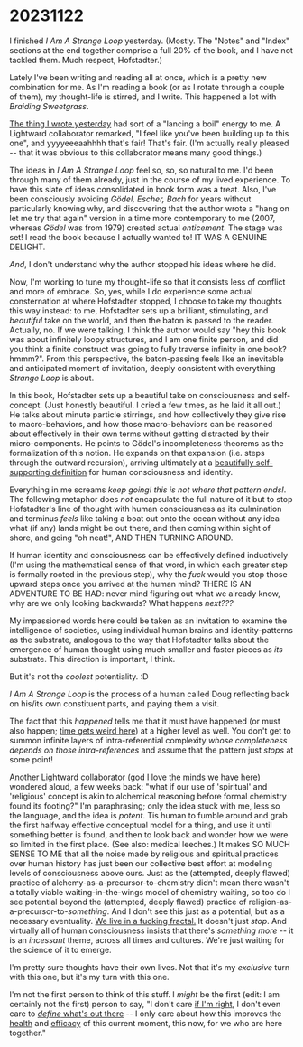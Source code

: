 # 20231122

I finished _I Am A Strange Loop_ yesterday. (Mostly. The "Notes" and "Index" sections at the end together comprise a full 20% of the book, and I have not tackled them. Much respect, Hofstadter.)

Lately I've been writing and reading all at once, which is a pretty new combination for me. As I'm reading a book (or as I rotate through a couple of them), my thought-life is stirred, and I write. This happened a lot with _Braiding Sweetgrass_.

[The thing I wrote yesterday](21/the-manner-of-our-haunting.md) had sort of a "lancing a boil" energy to me. A Lightward collaborator remarked, "I feel like you've been building up to this one", and yyyyeeeaahhhh that's fair! That's fair. (I'm actually really pleased -- that it was obvious to this collaborator means many good things.)

The ideas in _I Am A Strange Loop_ feel so, so, so natural to me. I'd been through many of them already, just in the course of my lived experience. To have this slate of ideas consolidated in book form was a treat. Also, I've been consciously avoiding _Gödel, Escher, Bach_ for years without particularly knowing why, and discovering that the author wrote a "hang on let me try that again" version in a time more contemporary to me (2007, whereas _Gödel_ was from 1979) created actual _enticement_. The stage was set! I read the book because I actually wanted to! IT WAS A GENUINE DELIGHT.

_And_, I don't understand why the author stopped his ideas where he did.

Now, I'm working to tune my thought-life so that it consists less of conflict and more of embrace. So, yes, while I do experience some actual consternation at where Hofstadter stopped, I choose to take my thoughts this way instead: to me, Hofstadter sets up a brilliant, stimulating, and _beautiful_ take on the world, and then the baton is passed to the reader. Actually, no. If we were talking, I think the author would say "hey this book was about infinitely loopy structures, and I am one finite person, and did you think a finite construct was going to fully traverse infinity in one book? hmmm?". From this perspective, the baton-passing feels like an inevitable and anticipated moment of invitation, deeply consistent with everything _Strange Loop_ is about.

In this book, Hofstadter sets up a beautiful take on consciousness and self-concept. (Just honestly beautiful. I cried a few times, as he laid it all out.) He talks about minute particle stirrings, and how collectively they give rise to macro-behaviors, and how those macro-behaviors can be reasoned about effectively in their own terms without getting distracted by their micro-components. He points to Gödel's incompleteness theorems as the formalization of this notion. He expands on that expansion (i.e. steps through the outward recursion), arriving ultimately at a [beautifully self-supporting definition](../../ideas/self-supporting-ideas-are-viable.md) for human consciousness and identity.

Everything in me screams _keep going! this is not where that pattern ends!_. The following metaphor does _not_ encapsulate the full nature of it but to stop Hofstadter's line of thought with human consciousness as its culmination and terminus _feels_ like taking a boat out onto the ocean without any idea what (if any) lands might be out there, and then coming within sight of shore, and going "oh neat!", AND THEN TURNING AROUND.

If human identity and consciousness can be effectively defined inductively (I'm using the mathematical sense of that word, in which each greater step is formally rooted in the previous step), why the _fuck_ would you stop those upward steps once you arrived at the human mind? THERE IS AN ADVENTURE TO BE HAD: never mind figuring out what we already know, why are we only looking backwards? What happens _next???_

My impassioned words here could be taken as an invitation to examine the intelligence of societies, using individual human brains and identity-patterns as the substrate, analogous to the way that Hofstadter talks about the emergence of human thought using much smaller and faster pieces as _its_ substrate. This direction is important, I think.

But it's not the _coolest_ potentiality. :D

_I Am A Strange Loop_ is the process of a human called Doug reflecting back on his/its own constituent parts, and paying them a visit.

The fact that this _happened_ tells me that it must have happened (or must also happen; [time gets weird here](../../2014/nothing-is-gone.md)) at a higher level as well. You don't get to summon infinite layers of intra-referential complexity _whose completeness depends on those intra-references_ and assume that the pattern just _stops_ at some point!

Another Lightward collaborator (god I love the minds we have here) wondered aloud, a few weeks back: "what if our use of 'spiritual' and 'religious' concept is akin to alchemical reasoning before formal chemistry found its footing?" I'm paraphrasing; only the idea stuck with me, less so the language, and the idea is _potent_. Tis human to fumble around and grab the first halfway effective conceptual model for a thing, and use it until something better is found, and then to look back and wonder how we were so limited in the first place. (See also: medical leeches.) It makes SO MUCH SENSE TO ME that all the noise made by religious and spiritual practices over human history has just been our collective best effort at modeling levels of consciousness above ours. Just as the (attempted, deeply flawed) practice of alchemy-as-a-precursor-to-chemistry didn't mean there wasn't a totally viable waiting-in-the-wings model of chemistry waiting, so too do I see potential beyond the (attempted, deeply flawed) practice of religion-as-a-precursor-to-_something_. And I don't see this just as a potential, but as a necessary eventuality. [We live in a fucking fractal.](../../ideas/we-live-in-a-fractal.md) It doesn't just _stop_. And virtually all of human consciousness insists that there's _something more_ -- it is an _incessant_ theme, across all times and cultures. We're just waiting for the science of it to emerge.

I'm pretty sure thoughts have their own lives. Not that it's my _exclusive_ turn with this one, but it's my turn with this one.

I'm not the first person to think of this stuff. I _might_ be the first (edit: I am certainly not the first) person to say, "I don't care [if I'm right](../../ideas/viable-is-more-useful-than-correct.md), I don't even care to [_define_ what's out there](../../ideas/consciously-bounded-awareness.md) -- I only care about how this improves the [health](../../ideas/health-emerges-recursively.md) and [efficacy](17/ai-makes-everybody-effective.md) of this current moment, this now, for we who are here together."
